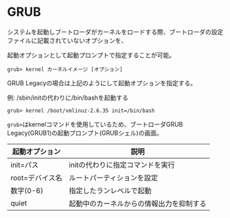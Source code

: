 # GRUB

システムを起動しブートローダがカーネルをロードする際、ブートローダの設定ファイルに記載されていないオプションを、

起動オプションとして起動プロンプトで指定することが可能。

```
grub> kernel カーネルイメージ [オプション]
```

GRUB Legacyの場合は上記のようにして起動オプションを指定する。

例: /sbin/initの代わりに/bin/bashを起動する

```
grub> kernel /boot/vmlinuz-2.6.35 init=/bin/bash
```

`grub>`はkernelコマンドを使用しているため、ブートローダGRUB Legacy(GRUB1)の起動プロンプト(GRUBシェル)の画面。

| 起動オプション  | 説明                                     |
|-----------------|------------------------------------------|
| init=パス       | initの代わりに指定コマンドを実行         |
| root=デバイス名 | ルートパーティションを設定               |
| 数字(0-6)       | 指定したランレベルで起動                 |
| quiet           | 起動中のカーネルからの情報出力を抑制する |

